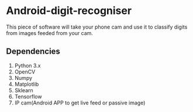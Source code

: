 # Android-digit-recogniser

This piece of software will take your phone cam and use it to classify digits from images feeded from your cam.

## Dependencies
1. Python 3.x
2. OpenCV
3. Numpy
4. Matplotlib
5. Sklearn
6. Tensorflow
7. IP cam(Android APP to get live feed or passive image)

